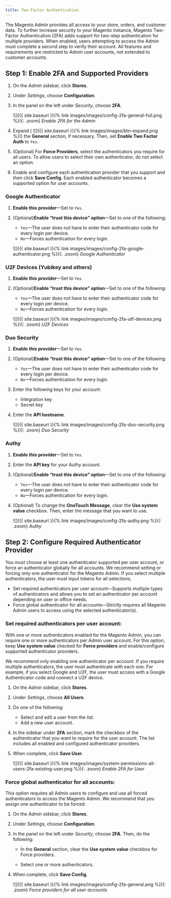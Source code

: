 ```yaml
---
title: Two-Factor Authentication
---
```


The Magento Admin provides all access to your store, orders, and customer data. To further increase security to your Magento instance, Magento Two-Factor Authentication (2FA) adds support for two-step authentication for multiple providers. When enabled, users attempting to access the Admin must complete a second step to verify their account. All features and requirements are restricted to Admin user accounts, not extended to customer accounts.

## Step 1: Enable 2FA and Supported Providers

1. On the _Admin_ sidebar, click **Stores**.

1. Under _Settings_, choose **Configuration**.

1. In the panel on the left under _Security_, choose **2FA**.

    ![]({{ site.baseurl }}{% link images/images/config-2fa-general-full.png %}){: .zoom}
    _Enable 2FA for the Admin_

1. Expand ( ![]({{ site.baseurl }}{% link images/images/btn-expand.png %})) the **General** section, if necessary. Then, set **Enable Two Factor Auth** to `Yes`.

1. (Optional) For **Force Providers**, select the authenticators you require for all users. To allow users to select their own authenticator, do not select an option.

1. Enable and configure each authentication provider that you support and then click **Save Config**. Each enabled authenticator becomes a supported option for user accounts.

### Google Authenticator

1. **Enable this provider**—Set to `Yes`.

1. (Optional)**Enable “trust this device” option**—Set to one of the following:

    - `Yes`—The user does not have to enter their authenticator code for every login per device.
    - `No`—Forces authentication for every login.

    ![]({{ site.baseurl }}{% link images/images/config-2fa-google-authenticator.png %}){: .zoom}
    _Google Authenticator_

### U2F Devices (Yubikey and others)

1. **Enable this provider**—Set to `Yes`.

1. (Optional)**Enable “trust this device” option**—Set to one of the following:

    - `Yes`—The user does not have to enter their authenticator code for every login per device.
    - `No`—Forces authentication for every login.

    ![]({{ site.baseurl }}{% link images/images/config-2fa-utf-devices.png %}){: .zoom}
    _U2F Devices_

### Duo Security

1. **Enable this provider**—Set to `Yes`.

1. (Optional)**Enable “trust this device” option**—Set to one of the following:

    - `Yes`—The user does not have to enter their authenticator code for every login per device.
    - `No`—Forces authentication for every login.

1. Enter the following keys for your account:

    - Integration key
    - Secret key

1. Enter the **API hostname**.

    ![]({{ site.baseurl }}{% link images/images/config-2fa-duo-security.png %}){: .zoom}
    _Duo Security_

### Authy

1. **Enable this provider**—Set to `Yes`.

1. Enter the **API key** for your Authy account.

1. (Optional)**Enable “trust this device” option**—Set to one of the following:

    - `Yes`—The user does not have to enter their authenticator code for every login per device.
    - `No`—Forces authentication for every login.

1. (Optional) To change the **OneTouch Message**, clear the **Use system value** checkbox. Then, enter the message that you want to use.

    ![]({{ site.baseurl }}{% link images/images/config-2fa-authy.png %}){: .zoom}
    _Authy_

## Step 2: Configure Required Authenticator Provider

You must choose at least one authenticator supported per user account, or force an authenticator globally for all accounts. We recommend setting or forcing only one authenticator for the Magento Admin. If you select multiple authenticators, the user must input tokens for all selections.

- Set required authenticators per user account—Supports multiple types of authenticators and allows you to set an authenticator per account depending on user or office needs.
- Force global authenticator for all accounts—Strictly requires all Magento Admin users to access using the selected authenticator(s).

### Set required authenticators per user account:

With one or more authenticators enabled for the Magento Admin, you can require one or more authenticators per Admin user account. For this option, keep **Use system value** checked for **Force providers** and enable/configure supported authenticator providers.

We recommend only enabling one authenticator per account. If you require multiple authenticators, the user must authenticate with each one. For example, if you select Google and U2F, the user must access with a Google Authenticator code and connect a U2F device.

1. On the _Admin_ sidebar, click **Stores**.

1. Under _Settings_, choose **All Users**.

1. Do one of the following:

    - Select and edit a user from the list.
    - Add a new user account.

1. In the sidebar under **2FA** section, mark the checkbox of the authenticator that you want to require for the user account. The list includes all enabled and configured authenticator providers.

1. When complete, click **Save User**.

    ![]({{ site.baseurl }}{% link images/images/system-permissions-all-users-2fa-existing-user.png %}){: .zoom}
    _Enable 2FA for User_

### Force global authenticator for all accounts:

This option requires all Admin users to configure and use all forced authenticators to access the Magento Admin. We recommend that you assign one authenticator to be forced.

1. On the _Admin_ sidebar, click **Stores**.

1. Under _Settings_, choose **Configuration**.

1. In the panel on the left under _Security_, choose **2FA**. Then, do the following:

    - In the **General** section, clear the **Use system value** checkbox for Force providers.

    - Select one or more authenticators.

1. When complete, click **Save Config**.

    ![]({{ site.baseurl }}{% link images/images/config-2fa-general.png %}){: .zoom}
    _Force providers for all user accounts_
